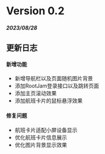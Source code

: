 # Version 0.2
##### 2023/08/28

## 更新日志
#### 新增功能
- 新增导航栏以及页面随机图片背景
- 添加RootJam登录接口以及跳转页面
- 添加主页滚动效果
- 添加航班卡片的鼠标悬浮效果
#### 修复问题
- 航班卡片适配小屏设备显示
- 优化航班卡片信息展示
- 优化图片背景显示效果